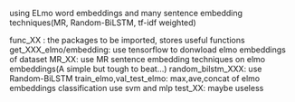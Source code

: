 using ELmo word embeddings and many sentence embedding techniques(MR, Random-BiLSTM, tf-idf weighted)

func_XX : the packages to be imported, stores useful functions
get_XXX_elmo/embedding: use tensorflow to donwload elmo embeddings of dataset
MR_XX: use MR sentence embedding techniques on elmo embeddings(A simple but tough to beat...)
random_bilstm_XXX: use  Random-BiLSTM
train_elmo,val_test_elmo: max,ave,concat of elmo embeddings classification use svm and mlp
test_XX: maybe useless
